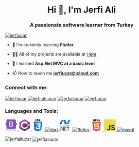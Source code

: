 <h1 align="center">Hi 👋, I'm Jerfi Ali</h1>
<h3 align="center">A passionate software learner from Turkey</h3>

<p align="left"> <a href="https://twitter.com/jerfiucar" target="blank"><img src="https://img.shields.io/twitter/follow/jerfiucar?logo=twitter&style=for-the-badge" alt="jerfiucar" /></a> </p>

- 🌱 I’m currently learning **Flutter**

- 👨‍💻 All of my projects are available at <a href="https://github.com/JerfiAliUcar?tab=repositories">Here</a>

- 💬 I learned **Asp.Net MVC at a basic level**

- 📫 How to reach me **jerfiucar@icloud.com**

<h3 align="left">Connect with me:</h3>
<p align="left">
<a href="https://twitter.com/jerfiucar" target="blank"><img align="center" src="https://raw.githubusercontent.com/rahuldkjain/github-profile-readme-generator/master/src/images/icons/Social/twitter.svg" alt="jerfiucar" height="30" width="40" /></a>
<a href="https://www.linkedin.com/in/jerfi-ali-uçar/" target="blank"><img align="center" src="https://raw.githubusercontent.com/rahuldkjain/github-profile-readme-generator/master/src/images/icons/Social/linked-in-alt.svg" alt="jerfi ali uçar" height="30" width="40" /></a>
<a href="https://stackoverflow.com/users/jerfialiucar" target="blank"><img align="center" src="https://raw.githubusercontent.com/rahuldkjain/github-profile-readme-generator/master/src/images/icons/Social/stack-overflow.svg" alt="jerfialiucar" height="30" width="40" /></a>
<a href="https://instagram.com/jerfiucar" target="blank"><img align="center" src="https://raw.githubusercontent.com/rahuldkjain/github-profile-readme-generator/master/src/images/icons/Social/instagram.svg" alt="jerfiucar" height="30" width="40" /></a>
</p>

<h3 align="left">Languages and Tools:</h3>
<p align="left"> <a href="https://getbootstrap.com" target="_blank" rel="noreferrer"> <img src="https://raw.githubusercontent.com/devicons/devicon/master/icons/bootstrap/bootstrap-plain-wordmark.svg" alt="bootstrap" width="40" height="40"/> </a> <a href="https://www.w3schools.com/cs/" target="_blank" rel="noreferrer"> <img src="https://raw.githubusercontent.com/devicons/devicon/master/icons/csharp/csharp-original.svg" alt="csharp" width="40" height="40"/> </a> <a href="https://www.w3schools.com/css/" target="_blank" rel="noreferrer"> <img src="https://raw.githubusercontent.com/devicons/devicon/master/icons/css3/css3-original-wordmark.svg" alt="css3" width="40" height="40"/> </a> <a href="https://dart.dev" target="_blank" rel="noreferrer"> <img src="https://www.vectorlogo.zone/logos/dartlang/dartlang-icon.svg" alt="dart" width="40" height="40"/> </a> <a href="https://dotnet.microsoft.com/" target="_blank" rel="noreferrer"> <img src="https://raw.githubusercontent.com/devicons/devicon/master/icons/dot-net/dot-net-original-wordmark.svg" alt="dotnet" width="40" height="40"/> </a> <a href="https://flutter.dev" target="_blank" rel="noreferrer"> <img src="https://www.vectorlogo.zone/logos/flutterio/flutterio-icon.svg" alt="flutter" width="40" height="40"/> </a> <a href="https://www.w3.org/html/" target="_blank" rel="noreferrer"> <img src="https://raw.githubusercontent.com/devicons/devicon/master/icons/html5/html5-original-wordmark.svg" alt="html5" width="40" height="40"/> </a> <a href="https://developer.mozilla.org/en-US/docs/Web/JavaScript" target="_blank" rel="noreferrer"> <img src="https://raw.githubusercontent.com/devicons/devicon/master/icons/javascript/javascript-original.svg" alt="javascript" width="40" height="40"/> </a> <a href="https://www.microsoft.com/en-us/sql-server" target="_blank" rel="noreferrer"> <img src="https://www.svgrepo.com/show/303229/microsoft-sql-server-logo.svg" alt="mssql" width="40" height="40"/> </a> </p>

<p><img align="left" src="https://github-readme-stats.vercel.app/api/top-langs?username=jerfialiucar&show_icons=true&locale=en&layout=compact" alt="jerfialiucar" /></p>

<p>&nbsp;<img align="center" src="https://github-readme-stats.vercel.app/api?username=jerfialiucar&show_icons=true&locale=en" alt="jerfialiucar" /></p>
